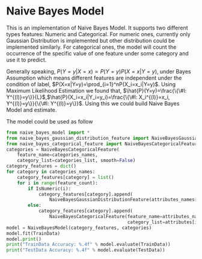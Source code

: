 # Naive Bayes Model

This is an implementation of Naive Bayes Model. It supports two different types features: Numeric and Categorical. For numeric ones, currently only Gaussian Distribution is implemented but other distribution could be implemented similarly. For categorical ones, the model will count the occurrence of the specific value of one feature under some category and use it to predict.

Generally speaking,
$P(Y=y|X=x)\propto P(Y=y)P(X=x|Y=y)$, under Bayes Assumption which means different features are independent under the condition of label, $P(X=x|Y=y)=\prod_{i=1}^nP(X_i=x_i|Y=y)$.
Using Maximum Likelihood Estimation we found that, 
$\hat{P}(Y=y)=\frac{\{\#l: Y^{(l)}=y\}}{L}$,$\hat{P}(X_i=x_i|Y_i=y_i)=\frac{\{\#l: X_i^{(l)}=x_i, Y^{(l)}=y\}}{\{\#l: Y^{(l)}=y\}}$. Using this we could build Naive Bayes Model and estimate.

The model could be used as follow
```python
from naive_bayes_model import *
from naive_bayes_gaussian_distribution_feature import NaiveBayesGaussianDistributionFeature
from naive_bayes_categorical_feature import NaiveBayesCategoricalFeature
categories = NaiveBayesCategoricalFeature(
    feature_name=categories_names,
    category_list=categories_list, smooth=False)
category_features = dict()
for category in categories_names:
    category_features[category] = list()
    for i in range(feature_count):
        if IsNumeric(i):
            category_features[category].append(
                NaiveBayesGaussianDistributionFeature(attributes_names[i]))
        else:
            category_features[category].append(
                NaiveBayesCategoricalFeature(feature_name=attributes_names[i],
                                             category_list=attributes[i], smooth=False))
model = NaiveBayesModel(category_features, categories)
model.fit(TrainData)
model.print()
print("TrainData Accuracy: %.4f" % model.evaluate(TrainData))
print("TestData Accuracy: %.4f" % model.evaluate(TestData))
```